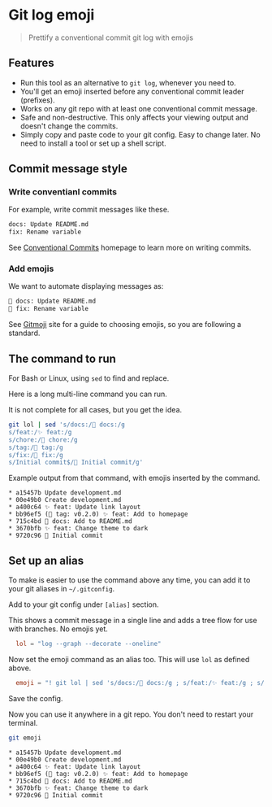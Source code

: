# Git log emoji
> Prettify a conventional commit git log with emojis

## Features

- Run this tool as an alternative to `git log`, whenever you need to.
- You'll get an emoji inserted before any conventional commit leader (prefixes).
- Works on any git repo with at least one conventional commit message.
- Safe and non-destructive. This only affects your viewing output and doesn't change the commits.
- Simply copy and paste code to your git config. Easy to change later. No need to install a tool or set up a shell script.


## Commit message style

### Write conventianl commits

For example, write commit messages like these.

```sh
docs: Update README.md
fix: Rename variable
```

See [Conventional Commits](https://www.conventionalcommits.org/) homepage to learn more on writing commits.


### Add emojis

We want to automate displaying messages as:

```sh
📝 docs: Update README.md
🐛 fix: Rename variable
```

See [Gitmoji](https://gitmoji.dev/) site for a guide to choosing emojis, so you are following a standard.


## The command to run

For Bash or Linux, using `sed` to find and replace.

Here is a long multi-line command you can run. 

It is not complete for all cases, but you get the idea.

```sh
git lol | sed 's/docs:/📝 docs:/g
s/feat:/✨ feat:/g
s/chore:/🔧 chore:/g
s/tag:/🔖 tag:/g
s/fix:/🐛 fix:/g
s/Initial commit$/🎉 Initial commit/g'
```

Example output from that command, with emojis inserted by the command.

```
* a15457b Update development.md
* 00e49b0 Create development.md
* a400c64 ✨ feat: Update link layout
* bb96ef5 (🔖 tag: v0.2.0) ✨ feat: Add to homepage
* 715c4bd 📝 docs: Add to README.md
* 3670bfb ✨ feat: Change theme to dark
* 9720c96 🎉 Initial commit
```


## Set up an alias

To make is easier to use the command above any time, you can add it to your git aliases in `~/.gitconfig`.

Add to your git config under `[alias]` section.

This shows a commit message in a single line and adds a tree flow for use with branches. No emojis yet.

```toml
  lol = "log --graph --decorate --oneline"
```

Now set the emoji command as an alias too. This will use `lol` as defined above.

```toml
  emoji = "! git lol | sed 's/docs:/📝 docs:/g ; s/feat:/✨ feat:/g ; s/chore:/🔧 chore:/g ; s/tag:/🔖 tag:/g ; s/fix:/🐛 fix:/g ; s/Initial commit$/🎉 Initial commit/g'"
```

Save the config.

Now you can use it anywhere in a git repo. You don't need to restart your terminal.

```sh
git emoji
```
```
* a15457b Update development.md
* 00e49b0 Create development.md
* a400c64 ✨ feat: Update link layout
* bb96ef5 (🔖 tag: v0.2.0) ✨ feat: Add to homepage
* 715c4bd 📝 docs: Add to README.md
* 3670bfb ✨ feat: Change theme to dark
* 9720c96 🎉 Initial commit
```
